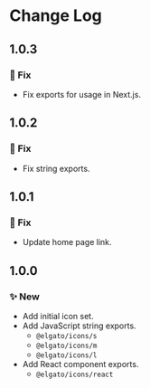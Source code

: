 <!--

## {version}

⚠️ Breaking change
✨ New
🐞 Fix
♻️ Refactor / Enhance / Update
⬆️ Upgrading

-->

# Change Log

## 1.0.3

### 🐞 Fix

-   Fix exports for usage in Next.js.

## 1.0.2

### 🐞 Fix

-   Fix string exports.

## 1.0.1

### 🐞 Fix

-   Update home page link.

## 1.0.0

### ✨ New

-   Add initial icon set.
-   Add JavaScript string exports.
    -   `@elgato/icons/s`
    -   `@elgato/icons/m`
    -   `@elgato/icons/l`
-   Add React component exports.
    -   `@elgato/icons/react`
